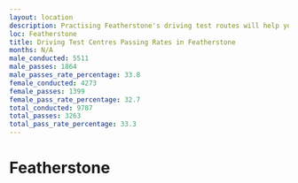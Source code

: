 ```yaml
---
layout: location
description: Practising Featherstone's driving test routes will help you become more confident in your gear-changing abilities.
loc: Featherstone
title: Driving Test Centres Passing Rates in Featherstone
months: N/A
male_conducted: 5511
male_passes: 1864
male_passes_rate_percentage: 33.8
female_conducted: 4273
female_passes: 1399
female_pass_rate_percentage: 32.7
total_conducted: 9787
total_passes: 3263
total_pass_rate_percentage: 33.3
---
```


# Featherstone
